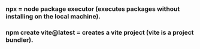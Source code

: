 ### npx = node package executor (executes packages without installing on the local machine).
### npm create vite@latest = creates a vite project (vite is a project bundler).